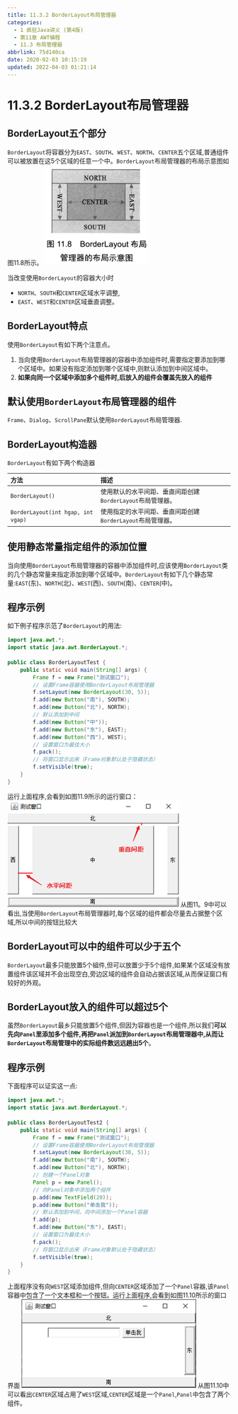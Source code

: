 ```yaml
---
title: 11.3.2 BorderLayout布局管理器
categories: 
  - 1 疯狂Java讲义 (第4版)
  - 第11章 AWT编程
  - 11.3 布局管理器
abbrlink: 75d140ca
date: 2020-02-03 10:15:19
updated: 2022-04-03 01:21:14
---
```

# 11.3.2 BorderLayout布局管理器
## BorderLayout五个部分
`BorderLayout`将容器分为`EAST`、`SOUTH`、`WEST`、`NORTH`、`CENTER`五个区域,普通组件可以被放置在这5个区域的任意一个中。`BorderLayout`布局管理器的布局示意图如图11.8所示。
![这里有一张图片](https://raw.githubusercontent.com/lanlan2017/images/master/CrazyJavaHandout4/Chapter11/11.3.2/1.png)

当改变使用`BorderLayout`的容器大小时
- `NORTH`、`SOUTH`和`CENTER`区域水平调整,
- `EAST`、`WEST`和`CENTER`区域垂直调整。

## BorderLayout特点
使用`BorderLayout`有如下两个注意点。
1. 当向使用`BorderLayout`布局管理器的容器中添加组件时,需要指定要添加到哪个区域中。如果没有指定添加到哪个区域中,则默认添加到中间区域中。
2. **如果向同一个区域中添加多个组件时,后放入的组件会覆盖先放入的组件**

## 默认使用`BorderLayout`布局管理器的组件
`Frame`、`Dialog`、`ScrollPane`默认使用`BorderLayout`布局管理器.

## BorderLayout构造器
`BorderLayout`有如下两个构造器

|方法|描述|
|:--|:--|
|`BorderLayout()`|使用默认的水平间距、垂直间距创建`BorderLayout`布局管理器。|
|`BorderLayout(int hgap, int vgap)`|使用指定的水平间距、垂直间距创建`BorderLayout`布局管理器。|

## 使用静态常量指定组件的添加位置
当向使用`BorderLayout`布局管理器的容器中添加组件时,应该使用`BorderLayout`类的几个静态常量来指定添加到哪个区域中。`BorderLayout`有如下几个静态常量:`EAST`(东)、`NORTH`(北)、`WEST`(西)、`SOUTH`(南)、`CENTER`(中)。

## 程序示例
如下例子程序示范了`BorderLayout`的用法:
```java
import java.awt.*;
import static java.awt.BorderLayout.*;

public class BorderLayoutTest {
    public static void main(String[] args) {
        Frame f = new Frame("测试窗口");
        // 设置Frame容器使用BorderLayout布局管理器
        f.setLayout(new BorderLayout(30, 5));
        f.add(new Button("南"), SOUTH);
        f.add(new Button("北"), NORTH);
        // 默认添加到中间
        f.add(new Button("中"));
        f.add(new Button("东"), EAST);
        f.add(new Button("西"), WEST);
        // 设置窗口为最佳大小
        f.pack();
        // 将窗口显示出来（Frame对象默认处于隐藏状态）
        f.setVisible(true);
    }
}
```
运行上面程序,会看到如图11.9所示的运行窗口：
![这里有一张图片](https://raw.githubusercontent.com/lanlan2017/images/master/CrazyJavaHandout4/Chapter11/11.3.2/2.png)
从图11。9中可以看出,当使用`BorderLayout`布局管理器时,每个区域的组件都会尽量去占据整个区域,所以中间的按钮比较大

## BorderLayout可以中的组件可以少于五个
`BorderLayout`最多只能放置5个組件,但可以放置少于5个组件,如果某个区域没有放置组件该区域并不会出现空白,旁边区域的组件会自动占据该区域,从而保证窗口有较好的外观。

## BorderLayout放入的组件可以超过5个
虽然`BorderLayout`最乡只能放置5个组件,但因为容器也是一个组件,所以我们**可以先向`Panel`里添加多个组件,再把`Panel`派加到`BorderLayout`布局管理器中,从而让`BorderLayout`布局管理中的实际组件数远远趟出5个**。

## 程序示例
下面程序可以证实这一点:
```java
import java.awt.*;
import static java.awt.BorderLayout.*;

public class BorderLayoutTest2 {
    public static void main(String[] args) {
        Frame f = new Frame("测试窗口");
        // 设置Frame容器使用BorderLayout布局管理器
        f.setLayout(new BorderLayout(30, 5));
        f.add(new Button("南"), SOUTH);
        f.add(new Button("北"), NORTH);
        // 创建一个Panel对象
        Panel p = new Panel();
        // 向Panel对象中添加两个组件
        p.add(new TextField(20));
        p.add(new Button("单击我"));
        // 默认添加到中间，向中间添加一个Panel容器
        f.add(p);
        f.add(new Button("东"), EAST);
        // 设置窗口为最佳大小
        f.pack();
        // 将窗口显示出来（Frame对象默认处于隐藏状态）
        f.setVisible(true);
    }
}
```
上面程序没有向`WEST`区域添加组件,但向`CENTER`区域添加了一个`Panel`容器,该`Panel`容器中包含了一个文本框和一个按钮。运行上面程序,会看到如图11.10所示的窗口界面
![这里有一张图片](https://raw.githubusercontent.com/lanlan2017/images/master/CrazyJavaHandout4/Chapter11/11.3.2/3.png)
从图11.10中可以看出`CENTER`区域占用了`WEST`区域,`CENTER`区域是一个`Panel`,`Panel`中包含了两个组件。
<!-- CrazyJavaHandout4/Chapter11/11.3.2/ -->
